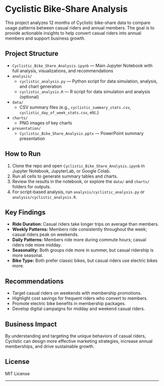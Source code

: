 # Cyclistic Bike-Share Analysis

This project analyzes 12 months of Cyclistic bike-share data to compare usage patterns between casual riders and annual members. The goal is to provide actionable insights to help convert casual riders into annual members and support business growth.

## Project Structure

- `Cyclistic_Bike_Share_Analysis.ipynb` — Main Jupyter Notebook with full analysis, visualizations, and recommendations
- `analysis/`
  - `cyclistic_analysis.py` — Python script for data simulation, analysis, and chart generation
  - `cyclistic_analysis.R` — R script for data simulation and analysis (optional)
- `data/`
  - CSV summary files (e.g., `cyclistic_summary_stats.csv`, `cyclistic_day_of_week_stats.csv`, etc.)
- `charts/`
  - PNG images of key charts
- `presentation/`
  - `Cyclistic_Bike_Share_Analysis.pptx` — PowerPoint summary presentation

## How to Run

1. Clone the repo and open `Cyclistic_Bike_Share_Analysis.ipynb` in Jupyter Notebook, JupyterLab, or Google Colab.
2. Run all cells to generate summary tables and charts.
3. Review the results in the notebook, or explore the `data/` and `charts/` folders for outputs.
4. For script-based analysis, run `analysis/cyclistic_analysis.py` or `analysis/cyclistic_analysis.R`.

## Key Findings

- **Ride Duration:** Casual riders take longer trips on average than members.
- **Weekly Patterns:** Members ride consistently throughout the week; casual riders peak on weekends.
- **Daily Patterns:** Members ride more during commute hours; casual riders ride more midday.
- **Seasonality:** Both groups ride more in summer, but casual ridership is more seasonal.
- **Bike Type:** Both prefer classic bikes, but casual riders use electric bikes more.

## Recommendations

- Target casual riders on weekends with membership promotions.
- Highlight cost savings for frequent riders who convert to members.
- Promote electric bike benefits in membership packages.
- Develop digital campaigns for midday and weekend casual riders.

## Business Impact

By understanding and targeting the unique behaviors of casual riders, Cyclistic can design more effective marketing strategies, increase annual memberships, and drive sustainable growth.

## License

MIT License

---
